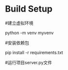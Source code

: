 # Build Setup
#建立虚拟环境

python -m venv myvenv

#安装依赖包

pip install -r requirements.txt

#运行项目server.py文件
